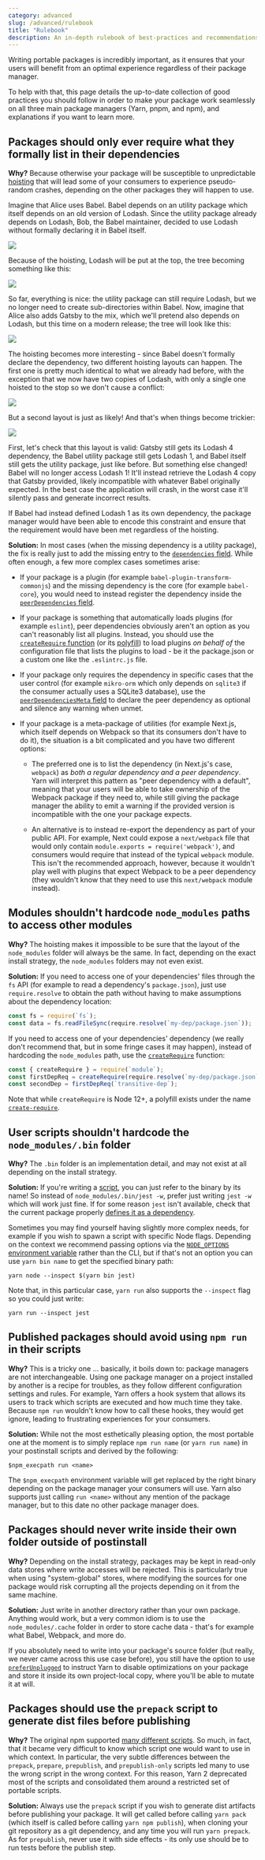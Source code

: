 ```yaml
---
category: advanced
slug: /advanced/rulebook
title: "Rulebook"
description: An in-depth rulebook of best-practices and recommendations regarding dependencies.
---
```


Writing portable packages is incredibly important, as it ensures that your users will benefit from an optimal experience regardless of their package manager.

To help with that, this page details the up-to-date collection of good practices you should follow in order to make your package work seamlessly on all three main package managers (Yarn, pnpm, and npm), and explanations if you want to learn more.

## Packages should only ever require what they formally list in their dependencies

**Why?** Because otherwise your package will be susceptible to unpredictable [hoisting](/advanced/lexicon#hoisting) that will lead some of your consumers to experience pseudo-random crashes, depending on the other packages they will happen to use.

Imagine that Alice uses Babel. Babel depends on an utility package which itself depends on an old version of Lodash. Since the utility package already depends on Lodash, Bob, the Babel maintainer, decided to use Lodash without formally declaring it in Babel itself.

![](/2020-08-28-23-21-52.png)

Because of the hoisting, Lodash will be put at the top, the tree becoming something like this:

![](/2020-08-29-16-38-30.png)

So far, everything is nice: the utility package can still require Lodash, but we no longer need to create sub-directories within Babel. Now, imagine that Alice also adds Gatsby to the mix, which we'll pretend also depends on Lodash, but this time on a modern release; the tree will look like this:

![](/2020-08-29-16-34-13.png)

The hoisting becomes more interesting - since Babel doesn't formally declare the dependency, two different hoisting layouts can happen. The first one is pretty much identical to what we already had before, with the exception that we now have two copies of Lodash, with only a single one hoisted to the stop so we don't cause a conflict:

![](/2020-08-29-16-43-25.png)

But a second layout is just as likely! And that's when things become trickier:

![](/2020-08-29-16-46-00.png)

First, let's check that this layout is valid: Gatsby still gets its Lodash 4 dependency, the Babel utility package still gets Lodash 1, and Babel itself still gets the utility package, just like before. But something else changed! Babel will no longer access Lodash 1! It'll instead retrieve the Lodash 4 copy that Gatsby provided, likely incompatible with whatever Babel originally expected. In the best case the application will crash, in the worst case it'll silently pass and generate incorrect results.

If Babel had instead defined Lodash 1 as its own dependency, the package manager would have been able to encode this constraint and ensure that the requirement would have been met regardless of the hoisting.

**Solution:** In most cases (when the missing dependency is a utility package), the fix is really just to add the missing entry to the [`dependencies` field](/configuration/manifest#dependencies). While often enough, a few more complex cases sometimes arise:

- If your package is a plugin (for example `babel-plugin-transform-commonjs`) and the missing dependency is the core (for example `babel-core`), you would need to instead register the dependency inside the [`peerDependencies` field](/configuration/manifest#peerDependencies).

- If your package is something that automatically loads plugins (for example `eslint`), peer dependencies obviously aren't an option as you can't reasonably list all plugins. Instead, you should use the [`createRequire` function](https://nodejs.org/api/module.html#module_module_createrequire_filename) (or its [polyfill](https://github.com/nuxt-contrib/create-require)) to load plugins _on behalf of_ the configuration file that lists the plugins to load - be it the package.json or a custom one like the `.eslintrc.js` file.

- If your package only requires the dependency in specific cases that the user control (for example `mikro-orm` which only depends on `sqlite3` if the consumer actually uses a SQLite3 database), use the [`peerDependenciesMeta` field](/configuration/manifest#peerDependenciesMeta.optional) to declare the peer dependency as optional and silence any warning when unmet.

- If your package is a meta-package of utilities (for example Next.js, which itself depends on Webpack so that its consumers don't have to do it), the situation is a bit complicated and you have two different options:

  - The preferred one is to list the dependency (in Next.js's case, `webpack`) as _both a regular dependency and a peer dependency_. Yarn will interpret this pattern as "peer dependency with a default", meaning that your users will be able to take ownership of the Webpack package if they need to, while still giving the package manager the ability to emit a warning if the provided version is incompatible with the one your package expects.

  - An alternative is to instead re-export the dependency as part of your public API. For example, Next could expose a `next/webpack` file that would only contain `module.exports = require('webpack')`, and consumers would require that instead of the typical `webpack` module. This isn't the recommended approach, however, because it wouldn't play well with plugins that expect Webpack to be a peer dependency (they wouldn't know that they need to use this `next/webpack` module instead).

## Modules shouldn't hardcode `node_modules` paths to access other modules

**Why?** The hoisting makes it impossible to be sure that the layout of the `node_modules` folder will always be the same. In fact, depending on the exact install strategy, the `node_modules` folders may not even exist.

**Solution:** If you need to access one of your dependencies' files through the `fs` API (for example to read a dependency's `package.json`), just use `require.resolve` to obtain the path without having to make assumptions about the dependency location:

```ts
const fs = require(`fs`);
const data = fs.readFileSync(require.resolve(`my-dep/package.json`));
```

If you need to access one of your dependencies' dependency (we really don't recommend that, but in some fringe cases it may happen), instead of hardcoding the `node_modules` path, use the [`createRequire`](https://nodejs.org/api/module.html#module_module_createrequire_filename) function:

```ts
const { createRequire } = require(`module`);
const firstDepReq = createRequire(require.resolve(`my-dep/package.json`));
const secondDep = firstDepReq(`transitive-dep`);
```

Note that while `createRequire` is Node 12+, a polyfill exists under the name [`create-require`](https://github.com/nuxt-contrib/create-require).

## User scripts shouldn't hardcode the `node_modules/.bin` folder

**Why?** The `.bin` folder is an implementation detail, and may not exist at all depending on the install strategy.

**Solution:** If you're writing a [script](/configuration/manifest#scripts), you can just refer to the binary by its name! So instead of `node_modules/.bin/jest -w`, prefer just writing `jest -w` which will work just fine. If for some reason `jest` isn't available, check that the current package properly [defines it as a dependency](#a-package-should-only-require-what-it-lists-in-its-dependencies).

Sometimes you may find yourself having slightly more complex needs, for example if you wish to spawn a script with specific Node flags. Depending on the context we recommend passing options via the [`NODE_OPTIONS` environment variable](https://nodejs.org/api/cli.html#cli_node_options_options) rather than the CLI, but if that's not an option you can use `yarn bin name` to get the specified binary path:

```
yarn node --inspect $(yarn bin jest)
```

Note that, in this particular case, `yarn run` also supports the `--inspect` flag so you could just write:

```
yarn run --inspect jest
```

## Published packages should avoid using `npm run` in their scripts

**Why?** This is a tricky one ... basically, it boils down to: package managers are not interchangeable. Using one package manager on a project installed by another is a recipe for troubles, as they follow different configuration settings and rules. For example, Yarn offers a hook system that allows its users to track which scripts are executed and how much time they take. Because `npm run` wouldn't know how to call these hooks, they would get ignore, leading to frustrating experiences for your consumers.

**Solution:** While not the most esthetically pleasing option, the most portable one at the moment is to simply replace `npm run name` (or `yarn run name`) in your postinstall scripts and derived by the following:

```
$npm_execpath run <name>
```

The `$npm_execpath` environment variable will get replaced by the right binary depending on the package manager your consumers will use. Yarn also supports just calling `run <name>` without any mention of the package manager, but to this date no other package manager does.

## Packages should never write inside their own folder outside of postinstall

**Why?** Depending on the install strategy, packages may be kept in read-only data stores where write accesses will be rejected. This is particularly true when using "system-global" stores, where modifying the sources for one package would risk corrupting all the projects depending on it from the same machine.

**Solution:** Just write in another directory rather than your own package. Anything would work, but a very common idiom is to use the `node_modules/.cache` folder in order to store cache data - that's for example what Babel, Webpack, and more do.

If you absolutely need to write into your package's source folder (but really, we never came across this use case before), you still have the option to use [`preferUnplugged`](/configuration/manifest#preferUnplugged) to instruct Yarn to disable optimizations on your package and store it inside its own project-local copy, where you'll be able to mutate it at will.

## Packages should use the `prepack` script to generate dist files before publishing

**Why?** The original npm supported [many different scripts](https://docs.npmjs.com/misc/scripts). So much, in fact, that it became very difficult to know which script one would want to use in which context. In particular, the very subtle differences between the `prepack`, `prepare`, `prepublish`, and `prepublish-only` scripts led many to use the wrong script in the wrong context. For this reason, Yarn 2 deprecated most of the scripts and consolidated them around a restricted set of portable scripts.

**Solution:** Always use the `prepack` script if you wish to generate dist artifacts before publishing your package. It will get called before calling `yarn pack` (which itself is called before calling `yarn npm publish`), when cloning your git repository as a git dependency, and any time you will run `yarn prepack`. As for `prepublish`, never use it with side effects - its only use should be to run tests before the publish step.
